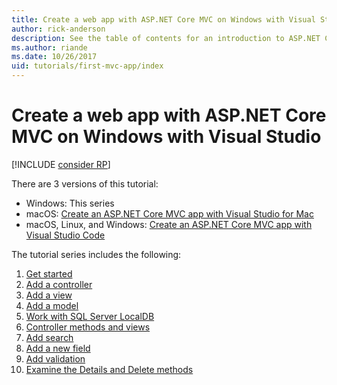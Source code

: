 ```yaml
---
title: Create a web app with ASP.NET Core MVC on Windows with Visual Studio
author: rick-anderson
description: See the table of contents for an introduction to ASP.NET Core MVC using Visual Studio on Windows.
ms.author: riande
ms.date: 10/26/2017
uid: tutorials/first-mvc-app/index
---
```

# Create a web app with ASP.NET Core MVC on Windows with Visual Studio

[!INCLUDE [consider RP](~/includes/razor.md)]

There are 3 versions of this tutorial:

* Windows: This series
* macOS: [Create an ASP.NET Core MVC app with Visual Studio for Mac](xref:tutorials/first-mvc-app-mac/start-mvc)
* macOS, Linux, and Windows: [Create an ASP.NET Core MVC app with Visual Studio Code](xref:tutorials/first-mvc-app-xplat/start-mvc)

The tutorial series includes the following:

1. [Get started](start-mvc.md)
1. [Add a controller](adding-controller.md)
1. [Add a view](adding-view.md)
1. [Add a model](adding-model.md)
1. [Work with SQL Server LocalDB](working-with-sql.md)
1. [Controller methods and views](controller-methods-views.md)
1. [Add search](search.md)
1. [Add a new field](new-field.md)
1. [Add validation](validation.md)
1. [Examine the Details and Delete methods](details.md)